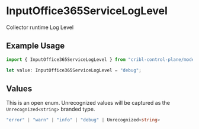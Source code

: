 # InputOffice365ServiceLogLevel

Collector runtime Log Level

## Example Usage

```typescript
import { InputOffice365ServiceLogLevel } from "cribl-control-plane/models/operations";

let value: InputOffice365ServiceLogLevel = "debug";
```

## Values

This is an open enum. Unrecognized values will be captured as the `Unrecognized<string>` branded type.

```typescript
"error" | "warn" | "info" | "debug" | Unrecognized<string>
```